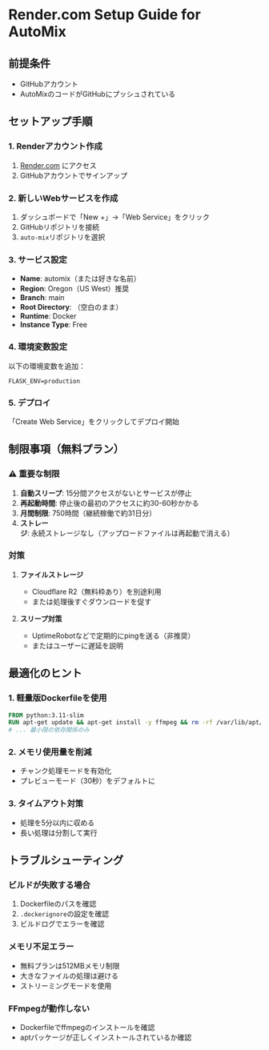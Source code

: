# Render.com Setup Guide for AutoMix

## 前提条件
- GitHubアカウント
- AutoMixのコードがGitHubにプッシュされている

## セットアップ手順

### 1. Renderアカウント作成
1. [Render.com](https://render.com) にアクセス
2. GitHubアカウントでサインアップ

### 2. 新しいWebサービスを作成
1. ダッシュボードで「New +」→「Web Service」をクリック
2. GitHubリポジトリを接続
3. `auto-mix`リポジトリを選択

### 3. サービス設定
- **Name**: automix（または好きな名前）
- **Region**: Oregon（US West）推奨
- **Branch**: main
- **Root Directory**: （空白のまま）
- **Runtime**: Docker
- **Instance Type**: Free

### 4. 環境変数設定
以下の環境変数を追加：
```
FLASK_ENV=production
```

### 5. デプロイ
「Create Web Service」をクリックしてデプロイ開始

## 制限事項（無料プラン）

### ⚠️ 重要な制限
1. **自動スリープ**: 15分間アクセスがないとサービスが停止
2. **再起動時間**: 停止後の最初のアクセスに約30-60秒かかる
3. **月間制限**: 750時間（継続稼働で約31日分）
4. **ストレージ**: 永続ストレージなし（アップロードファイルは再起動で消える）

### 対策
1. **ファイルストレージ**
   - Cloudflare R2（無料枠あり）を別途利用
   - または処理後すぐダウンロードを促す

2. **スリープ対策**
   - UptimeRobotなどで定期的にpingを送る（非推奨）
   - またはユーザーに遅延を説明

## 最適化のヒント

### 1. 軽量版Dockerfileを使用
```dockerfile
FROM python:3.11-slim
RUN apt-get update && apt-get install -y ffmpeg && rm -rf /var/lib/apt/lists/*
# ... 最小限の依存関係のみ
```

### 2. メモリ使用量を削減
- チャンク処理モードを有効化
- プレビューモード（30秒）をデフォルトに

### 3. タイムアウト対策
- 処理を5分以内に収める
- 長い処理は分割して実行

## トラブルシューティング

### ビルドが失敗する場合
1. Dockerfileのパスを確認
2. `.dockerignore`の設定を確認
3. ビルドログでエラーを確認

### メモリ不足エラー
- 無料プランは512MBメモリ制限
- 大きなファイルの処理は避ける
- ストリーミングモードを使用

### FFmpegが動作しない
- Dockerfileでffmpegのインストールを確認
- aptパッケージが正しくインストールされているか確認